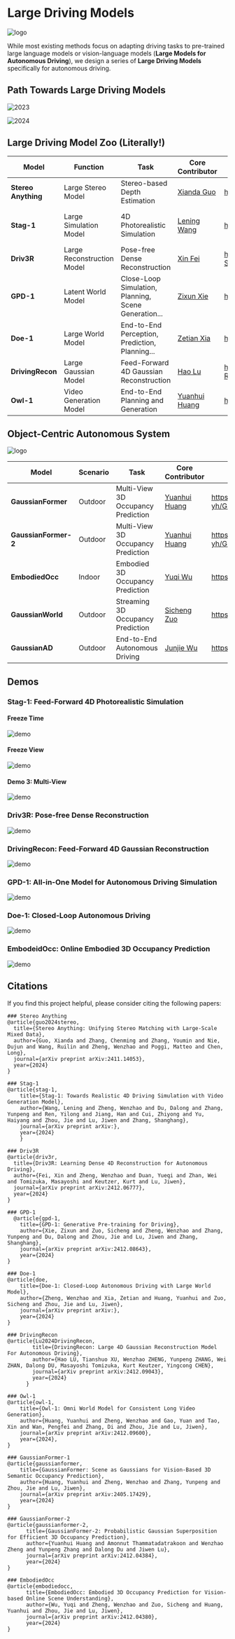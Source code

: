 # Large Driving Models

![logo](./assets/logo.jpg)

While most existing methods focus on adapting driving tasks to pre-trained large language models or vision-language models (**Large Models for Autonomous Driving**), we design a series of **Large Driving Models** specifically for autonomous driving.

## Path Towards Large Driving Models

![2023](./assets/2023.png)

![2024](./assets/2024.png)

## Large Driving Model Zoo (Literally!)

| Model               | Function                   | Task                                                 | Core Contributor                               | Code                                            | Release Data | Why the name?                                       |
| ------------------- | -------------------------- | ---------------------------------------------------- | ---------------------------------------------- | ----------------------------------------------- | ------------ | --------------------------------------------------- |
| **Stereo Anything** | Large Stereo Model         | Stereo-based Depth Estimation                        | [Xianda Guo](https://github.com/XiandaGuo)     | https://github.com/XiandaGuo/OpenStereo         | 2024/11/22   | Stereo Anything                                     |
| **Stag-1**          | Large Simulation Model     | 4D Photorealistic Simulation                         | [Lening Wang](https://github.com/LeningWang)   | https://github.com/wzzheng/Stag                 | 2024/12/9    | **S**patial-Temporal simul**A**tion for drivin**G** |
| **Driv3R**          | Large Reconstruction Model | Pose-free Dense Reconstruction                       | [Xin Fei](https://github.com/Barrybarry-Smith) | https://github.com/Barrybarry-Smith/Driv3R      | 2024/12/10   | **DRIV**ing **3**d **R**econstruction               |
| **GPD-1**           | Latent World Model         | Close-Loop Simulation, Planning, Scene Generation... | [Zixun Xie](https://github.com/rainyNighti)    | https://github.com/wzzheng/GPD                  | 2024/12/12   | **G**enerative **P**re-training for **D**riving     |
| **Doe-1**           | Large World Model          | End-to-End Perception, Prediction, Planning...       | [Zetian Xia](https://github.com/ztxia)         | https://github.com/wzzheng/Doe                  | 2024/12/13   | **D**riving w**O**rld modEl                         |
| **DrivingRecon**    | Large Gaussian Model       | Feed-Forward 4D Gaussian Reconstruction              | [Hao Lu](https://github.com/LuPaoPao)          | https://github.com/EnVision-Research/DriveRecon | 2024/12/13   | Driving Reconstruction                              |
| **Owl-1**           | Video Generation Model     | End-to-End Planning and Generation                   | [Yuanhui Huang](https://huang-yh.github.io/)   | https://github.com/huang-yh/Owl                 | 2024/12/13   | **O**mni **W**orld mode**L**                        |


## Object-Centric Autonomous System

![logo](./assets/logo_gaussian.png)

| Model                | Scenario | Task                               | Core Contributor                             | Code                                       | Release Data |
|----------------------|----------|------------------------------------|----------------------------------------------|--------------------------------------------|--------------|
| **GaussianFormer**   | Outdoor  | Multi-View 3D Occupancy Prediction | [Yuanhui Huang](https://huang-yh.github.io/) | https://github.com/huang-yh/GaussianFormer | 2024/5/27    |
| **GaussianFormer-2** | Outdoor  | Multi-View 3D Occupancy Prediction | [Yuanhui Huang](https://huang-yh.github.io/) | https://github.com/huang-yh/GaussianFormer | 2024/12/6    |
| **EmbodiedOcc**      | Indoor   | Embodied 3D Occupancy Prediction   | [Yuqi Wu](https://github.com/YkiWu)          | https://github.com/YkiWu/EmbodiedOcc       | 2024/12/6    |
| **GaussianWorld**    | Outdoor  | Streaming 3D Occupancy Prediction  | [Sicheng Zuo](https://github.com/zuosc19)    | https://github.com/zuosc19/GaussianWorld   | 2024/12/16   |
| **GaussianAD**       | Outdoor  | End-to-End Autonomous Driving      | [Junjie Wu]()                                | https://github.com/wzzheng/GaussianAD      | 2024/12/16   |

## Demos

### Stag-1: Feed-Forward 4D Photorealistic Simulation

#### Freeze Time

![demo](./assets/stag1.gif)

#### Freeze View 

![demo](./assets/stag2.gif)

#### Demo 3: Multi-View

![demo](./assets/stag3.gif)

### Driv3R: Pose-free Dense Reconstruction

![demo](./assets/driv3r.gif)

### DrivingRecon: Feed-Forward 4D Gaussian Reconstruction

![demo](./assets/drivingrecon.gif)

### GPD-1: All-in-One Model for Autonomous Driving Simulation

![demo](./assets/gpd.gif)

### Doe-1: Closed-Loop Autonomous Driving

![demo](./assets/doe.gif)

### EmbodeidOcc: Online Embodied 3D Occupancy Prediction

![demo](./assets/embodiedocc.gif)

## Citations

If you find this project helpful, please consider citing the following papers:

```
### Stereo Anything
@article{guo2024stereo,
  title={Stereo Anything: Unifying Stereo Matching with Large-Scale Mixed Data},
  author={Guo, Xianda and Zhang, Chenming and Zhang, Youmin and Nie, Dujun and Wang, Ruilin and Zheng, Wenzhao and Poggi, Matteo and Chen, Long},
  journal={arXiv preprint arXiv:2411.14053},
  year={2024}
}

### Stag-1
@article{stag-1,
    title={Stag-1: Towards Realistic 4D Driving Simulation with Video Generation Model},
    author={Wang, Lening and Zheng, Wenzhao and Du, Dalong and Zhang, Yunpeng and Ren, Yilong and Jiang, Han and Cui, Zhiyong and Yu, Haiyang and Zhou, Jie and Lu, Jiwen and Zhang, Shanghang},
    journal={arXiv preprint arXiv:},
    year={2024}
	}

### Driv3R
@article{driv3r,
  title={Driv3R: Learning Dense 4D Reconstruction for Autonomous Driving}, 
  author={Fei, Xin and Zheng, Wenzhao and Duan, Yueqi and Zhan, Wei and Tomizuka, Masayoshi and Keutzer, Kurt and Lu, Jiwen},
  journal={arXiv preprint arXiv:2412.06777},
  year={2024}
}

### GPD-1
  @article{gpd-1,
    title={GPD-1: Generative Pre-training for Driving},
    author={Xie, Zixun and Zuo, Sicheng and Zheng, Wenzhao and Zhang, Yunpeng and Du, Dalong and Zhou, Jie and Lu, Jiwen and Zhang, Shanghang},
    journal={arXiv preprint arXiv:2412.08643},
    year={2024}
}

### Doe-1
@article{doe,
    title={Doe-1: Closed-Loop Autonomous Driving with Large World Model},
    author={Zheng, Wenzhao and Xia, Zetian and Huang, Yuanhui and Zuo, Sicheng and Zhou, Jie and Lu, Jiwen},
    journal={arXiv preprint arXiv:},
    year={2024}
}

### DrivingRecon
@article{Lu2024DrivingRecon,
        title={DrivingRecon: Large 4D Gaussian Reconstruction Model For Autonomous Driving},
        author={Hao LU, Tianshuo XU, Wenzhao ZHENG, Yunpeng ZHANG, Wei ZHAN, Dalong DU, Masayoshi Tomizuka, Kurt Keutzer, Yingcong CHEN},
        journal={arXiv preprint arXiv:2412.09043},
        year={2024}
      }

### Owl-1
@article{owl-1,
    title={Owl-1: Omni World Model for Consistent Long Video Generation}, 
    author={Huang, Yuanhui and Zheng, Wenzhao and Gao, Yuan and Tao, Xin and Wan, Pengfei and Zhang, Di and Zhou, Jie and Lu, Jiwen},
    journal={arXiv preprint arXiv:2412.09600},
    year={2024},
}

### GaussianFormer-1
@article{gaussianformer,
    title={GaussianFormer: Scene as Gaussians for Vision-Based 3D Semantic Occupancy Prediction},
    author={Huang, Yuanhui and Zheng, Wenzhao and Zhang, Yunpeng and Zhou, Jie and Lu, Jiwen},
    journal={arXiv preprint arXiv:2405.17429},
    year={2024}
}

### GaussianFormer-2
@article{gaussianformer-2,
      title={GaussianFormer-2: Probabilistic Gaussian Superposition for Efficient 3D Occupancy Prediction}, 
      author={Yuanhui Huang and Amonnut Thammatadatrakoon and Wenzhao Zheng and Yunpeng Zhang and Dalong Du and Jiwen Lu},
      journal={arXiv preprint arXiv:2412.04384},
      year={2024}
}
	
### EmbodiedOcc
@article{embodiedocc,
      title={EmbodiedOcc: Embodied 3D Occupancy Prediction for Vision-based Online Scene Understanding}, 
      author={Wu, Yuqi and Zheng, Wenzhao and Zuo, Sicheng and Huang, Yuanhui and Zhou, Jie and Lu, Jiwen},
      journal={arXiv preprint arXiv:2412.04380},
      year={2024}
}
```
